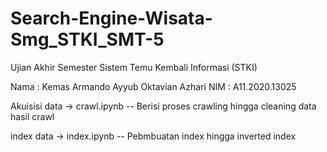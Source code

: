 # Search-Engine-Wisata-Smg_STKI_SMT-5

Ujian Akhir Semester Sistem Temu Kembali Informasi (STKI)

Nama : Kemas Armando Ayyub Oktavian Azhari
NIM  : A11.2020.13025


Akuisisi data -> crawl.ipynb -- Berisi proses crawling hingga cleaning data hasil crawl

index data -> index.ipynb -- Pebmbuatan index hingga inverted index
